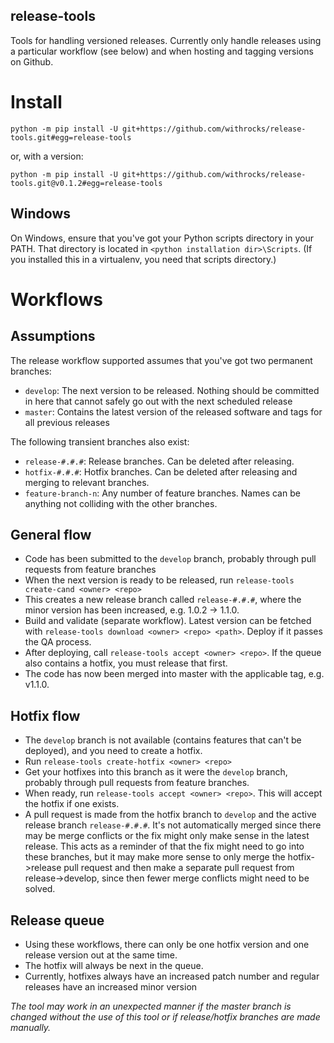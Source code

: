 release-tools
-------------

Tools for handling versioned releases. Currently only handle releases using a particular workflow
(see below) and when hosting and tagging versions on Github.

# Install
``python -m pip install -U git+https://github.com/withrocks/release-tools.git#egg=release-tools``

or, with a version:

``python -m pip install -U git+https://github.com/withrocks/release-tools.git@v0.1.2#egg=release-tools``

## Windows
On Windows, ensure that you've got your Python scripts directory in your PATH. That directory is located in ``<python installation dir>\Scripts``. (If you installed this in a virtualenv, you need that scripts directory.)

# Workflows
## Assumptions
The release workflow supported assumes that you've got two permanent branches:
  * ``develop``: The next version to be released. Nothing should be committed in here that cannot safely go
  out with the next scheduled release
  * ``master``: Contains the latest version of the released software and tags for all previous releases

The following transient branches also exist:
  * ``release-#.#.#``: Release branches. Can be deleted after releasing.
  * ``hotfix-#.#.#``: Hotfix branches. Can be deleted after releasing and merging to relevant branches.
  * ``feature-branch-n``: Any number of feature branches. Names can be anything not colliding with 
  the other branches.

## General flow
  * Code has been submitted to the ``develop`` branch, probably through pull requests from feature branches
  * When the next version is ready to be released, run ``release-tools create-cand <owner> <repo>``
  * This creates a new release branch called ``release-#.#.#``, where the minor version has 
    been increased, e.g. 1.0.2 -> 1.1.0.
  * Build and validate (separate workflow). Latest version can be fetched with
  ``release-tools download <owner> <repo> <path>``. Deploy if it passes the QA process.
  * After deploying, call ``release-tools accept <owner> <repo>``. If the queue also contains a hotfix, you
  must release that first.
  * The code has now been merged into master with the applicable tag, e.g. v1.1.0.
  
## Hotfix flow
  * The ``develop`` branch is not available (contains features that can't be deployed),
  and you need to create a hotfix.
  * Run ``release-tools create-hotfix <owner> <repo>``
  * Get your hotfixes into this branch as it were the ``develop`` branch, probably through
  pull requests from feature branches.
  * When ready, run ``release-tools accept <owner> <repo>``. This will accept the hotfix if one exists.
  * A pull request is made from the hotfix branch to ``develop`` and the active release
  branch ``release-#.#.#``. It's not automatically merged since there may be merge conflicts
  or the fix might only make sense in the latest release.
  This acts as a reminder of that the fix might need to go into these branches, but it may
  make more sense to only merge the hotfix->release pull request and then make a separate
  pull request from release->develop, since then fewer merge conflicts might need to be solved.
  
## Release queue
  * Using these workflows, there can only be one hotfix version and one release version
  out at the same time.
  * The hotfix will always be next in the queue.
  * Currently, hotfixes always have an increased patch number and regular releases have an increased minor
  version


*The tool may work in an unexpected manner if the master branch is changed without the use
of this tool or if release/hotfix branches are made manually.*
